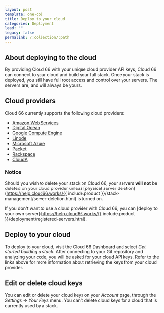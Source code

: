 ```yaml
---
layout: post
template: one-col
title: Deploy to your cloud
categories: Deployment
lead: ""
legacy: false
permalink: /:collection/:path
---
```



## About deploying to the cloud

By providing Cloud 66 with your unique cloud provider API keys, Cloud 66 can connect to your cloud and build your full stack. Once your stack is deployed, you still have full root access and control over your servers. The servers are, and will always be yours.


## Cloud providers

Cloud 66 currently supports the following cloud providers:

*   [Amazon Web Services](cloud-aws.html)
*   [Digital Ocean](cloud-do.html)
*   [Google Compute Engine](cloud-gce.html)
*   [Linode](cloud-linode.html)
*   [Microsoft Azure](cloud-azure.html)
*   [Packet](cloud-packet.html)
*   [Rackspace](cloud-rackspace.html)
*   [CloudA](cloud-clouda.html)

### Notice

Should you wish to delete your stack on Cloud 66, your servers **will not** be deleted on your cloud provider unless [physical server deletion](https://help.cloud66.works/{{ include.product }}/stack-management/server-deletion.html) is turned on.

If you don't want to use a cloud provider with Cloud 66, you can [deploy to your own server](https://help.cloud66.works/{{ include.product }}/deployment/registered-servers.html).

## Deploy to your cloud

To deploy to your cloud, visit the Cloud 66 Dashboard and select _Get started building a stack_. After connecting to your Git repository and analyzing your code, you will be asked for your cloud API keys. Refer to the links above for more information about retrieving the keys from your cloud provider.


## Edit or delete cloud keys

You can edit or delete your cloud keys on your _Account_ page, through the _Settings_ -> _Your Keys_ menu. You can't delete cloud keys for a cloud that is currently used by a stack.

